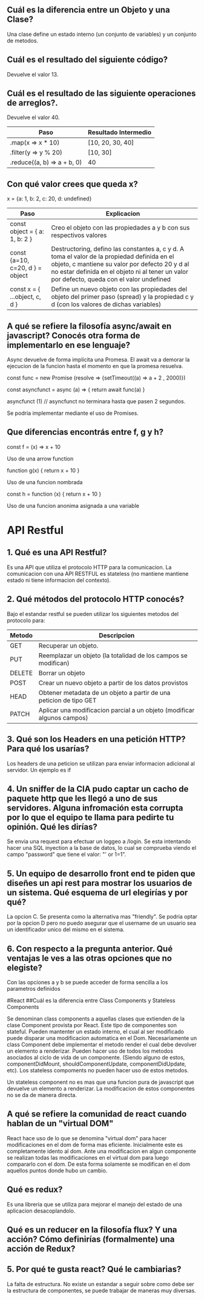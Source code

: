 ## Cuál es la diferencia entre un Objeto y una Clase?

Una clase define un estado interno (un conjunto de variables) y un conjunto de metodos.

## Cuál es el resultado del siguiente código?

Devuelve el valor 13.

## Cuál es el resultado de las siguiente operaciones de arreglos?.

Devuelve el valor 40.

| Paso                        | Resultado Intermedio |
| --------------------------- | -------------------- |
| .map(x => x \* 10)          | [10, 20, 30, 40]     |
| .filter(y => y % 20)        | [10, 30]             |
| .reduce((a, b) => a + b, 0) | 40                   |

## Con qué valor crees que queda x?

x = {a: 1, b: 2, c: 20, d: undefined}

| Paso                            | Explicacion                                                                                                                                                                                                                                   |
| ------------------------------- | --------------------------------------------------------------------------------------------------------------------------------------------------------------------------------------------------------------------------------------------- |
| const object = { a: 1, b: 2 }   | Creo el objeto con las propiedades a y b con sus respectivos valores                                                                                                                                                                          |
| const {a=10, c=20, d } = object | Destructoring, defino las constantes a, c y d. A toma el valor de la propiedad definida en el objeto, c mantiene su valor por defecto 20 y d al no estar definida en el objeto ni al tener un valor por defecto, queda con el valor undefined |
| const x = { ...object, c, d }   | Define un nuevo objeto con las propiedades del objeto del primer paso (spread) y la propiedad c y d (con los valores de dichas variables)                                                                                                     |

## A qué se refiere la filosofía async/await en javascript? Conocés otra forma de implementarlo en ese lenguaje?

Async devuelve de forma implicita una Promesa. El await va a demorar la ejecucion de la funcion hasta el momento en que la promesa resuelva.

const func = new Promise (resolve => {setTimeout((a) => a + 2 , 2000)})

const asyncfunct = async (a) => { return await func(a) }

asyncfunct (1) // asyncfunct no terminara hasta que pasen 2 segundos.

Se podria implementar mediante el uso de Promises.

## Que diferencias encontrás entre f, g y h?

const f = (x) => x + 10

Uso de una arrow function

function g(x) {
return x + 10 }

Uso de una funcion nombrada

const h = function (x) {
return x + 10
}

Uso de una funcion anonima asignada a una variable

# API Restful

## 1. Qué es una API Restful?

Es una API que utiliza el protocolo HTTP para la comunicacion. La comunicacion con una API RESTFUL es stateless (no mantiene mantiene estado ni tiene informacion del contexto).

## 2. Qué métodos del protocolo HTTP conocés?

Bajo el estandar restful se pueden utilizar los siguientes metodos del protocolo para:

| Metodo | Descripcion                                                             |
| ------ | ----------------------------------------------------------------------- |
| GET    | Recuperar un objeto.                                                    |
| PUT    | Reemplazar un objeto (la totalidad de los campos se modifican)          |
| DELETE | Borrar un objeto                                                        |
| POST   | Crear un nuevo objeto a partir de los datos provistos                   |
| HEAD   | Obtener metadata de un objeto a partir de una peticion de tipo GET      |
| PATCH  | Aplicar una modificacion parcial a un objeto (modificar algunos campos) |

## 3. Qué son los Headers en una petición HTTP? Para qué los usarías?

Los headers de una peticion se utilizan para enviar informacion adicional al servidor. Un ejemplo es if

## 4. Un sniffer de la CIA pudo captar un cacho de paquete http que les llegó a uno de sus servidores. Alguna infromación esta corrupta por lo que el equipo te llama para pedirte tu opinión. Qué les dirías?

Se envia una request para efectuar un loggeo a /login. Se esta intentando hacer una SQL inyection a la base de datos, lo cual se comprueba viendo el campo "password" que tiene el valor: "' or 1=1".

## 5. Un equipo de desarrollo front end te piden que diseñes un api rest para mostrar los usuarios de un sistema. Qué esquema de url elegirías y por qué?

La opcion C. Se presenta como la alternativa mas "friendly". Se podria optar por la opcion D pero no puedo asegurar que el username de un usuario sea un identificador unico del mismo en el sistema.

## 6. Con respecto a la pregunta anterior. Qué ventajas le ves a las otras opciones que no elegiste?

Con las opciones a y b se puede acceder de forma sencilla a los parametros definidos

#React
##Cuál es la diferencia entre Class Components y Stateless Components

Se denominan class components a aquellas clases que extienden de la clase Component provista por React.
Este tipo de componentes son stateful. Pueden mantenter un estado interno, el cual al ser modificado puede disparar una modificacion automatica en el Dom.
Necesariamente un class Component debe implementar el metodo render el cual debe devolver un elemento a renderizar. Pueden hacer uso de todos los metodos asociados al ciclo de vida de un componente. (Siendo alguno de estos, componentDidMount, shouldComponentUpdate, componentDidUpdate, etc). Los stateless compoments no pueden hacer uso de estos metodos.

Un stateless component no es mas que una funcion pura de javascript que devuelve un elemento a renderizar. La modificacion de estos componentes no se da de manera directa.

## A qué se refiere la comunidad de react cuando hablan de un "virtual DOM"

React hace uso de lo que se denomina "virtual dom" para hacer modificaciones en el dom de forma mas eficiente. Inicialmente este es completamente idento al dom. Ante una modificacion en algun componente se realizan todas las modificaciones en el virtual dom para luego compararlo con el dom. De esta forma solamente se modifican en el dom aquellos puntos donde hubo un cambio.

## Qué es redux?

Es una libreria que se utiliza para mejorar el manejo del estado de una aplicacion desacoplandolo.

## Qué es un reducer en la filosofía flux? Y una acción? Cómo definirías (formalmente) una acción de Redux?

## 5. Por qué te gusta react? Qué le cambiarias?

La falta de estructura. No existe un estandar a seguir sobre como debe ser la estructura de componentes, se puede trabajar de maneras muy diversas.
